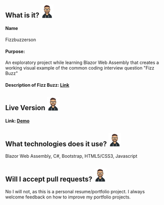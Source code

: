 ## What is it? <img src="logo.png" width="40" />

#### Name 
Fizzbuzzerson
#### Purpose:
An exploratory project while learning Blazor Web Assembly that creates a working visual example of the common coding interview question "Fizz Buzz"
#### Description of Fizz Buzz: [Link](https://www.geeksforgeeks.org/fizz-buzz-implementation/)

## Live Version <img src="logo.png" width="40" />
#### Link: [Demo](https://fizzbuzzerson.jasontylerrodriguez.com)

## What technologies does it use? <img src="logo.png" width="40" />
Blazor Web Assembly, C#, Bootstrap, HTML5/CSS3, Javascript

## Will I accept pull requests? <img src="logo.png" width="40" />
No I will not, as this is a personal resume/portfolio project. I always welcome feedback on how to improve my portfolio projects.
